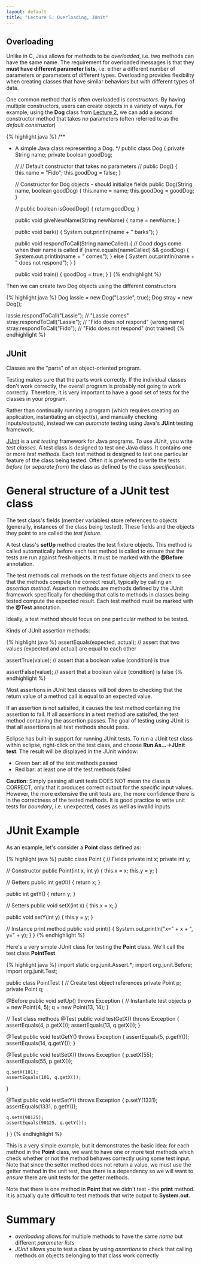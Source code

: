 ```yaml
---
layout: default
title: "Lecture 5: Overloading, JUnit"
---
```


<!--
Note: see the [course notes on arrays](../notes/javaArrays.html) for more detailed information about arrays in Java.
-->

## Overloading

Unlike in C, Java allows for methods to be *overloaded*, i.e. two methods can have the same name. The requirement for overloaded messages is that they **must have different parameter lists**, i.e. either a different number of parameters or parameters of different types. Overloading provides flexibility when creating classes that have similar behaviors but with different types of data.

One common method that is often overloaded is *constructors*. By having multiple constructors, users can create objects in a variety of ways. For example, using the **Dog** class from [Lecture 2](lecture02.html), we can add a second constructor method that takes *no* parameters (often referred to as the *default constructor*)

{% highlight java %}
/**
 * A simple Java class representing a Dog.
 */
public class Dog {
    private String name;
    private boolean goodDog;

    //
    // Default constructor that takes no parameters
    //
    public Dog() {
        this.name = "Fido";
        this.goodDog = false;
    }

    // Constructor for Dog objects - should initialize fields
    public Dog(String name, boolean goodDog) {
        this.name = name;
        this.goodDog = goodDog;
    }

    //
    public boolean isGoodDog() {
        return goodDog;
    }

    public void giveNewName(String newName) {
        name = newName;
    }

    public void bark() {
        System.out.println(name + " barks");
    }

    public void respondToCall(String nameCalled) {
        // Good dogs come when their name is called
        if (name.equals(nameCalled) && goodDog) {
            System.out.println(name + " comes");
        } else {
            System.out.println(name + " does not respond");
        }
    }

    public void train() {
        goodDog = true;
    }
}
{% endhighlight %}

Then we can create two Dog objects using the different constructors

{% highlight java %}
Dog lassie = new Dog("Lassie", true);
Dog stray = new Dog();

lassie.respondToCall("Lassie"); // "Lassie comes"
stray.respondToCall("Lassie");  // "Fido does not respond" (wrong name)
stray.respondToCall("Fido");    // "Fido does not respond" (not trained)
{% endhighlight %}

## JUnit

Classes are the "parts" of an object-oriented program.

Testing makes sure that the parts work correctly. If the individual classes don't work correctly, the overall program is probably not going to work correctly. Therefore, it is very important to have a good set of tests for the classes in your program. 

Rather than continually running a program (which requires creating an application, instantiating an object(s), and manually checking inputs/outputs), instead we can *automate* testing using Java's **JUint** testing framework.

[JUnit](http://junit.org/) is a *unit testing* framework for Java programs. To use JUnit, you write *test classes*. A test class is designed to test one Java class. It contains one or more *test methods*. Each test method is designed to test one particular feature of the class being tested. Often it is preferred to write the tests *before* (or *separate from*) the class as defined by the class *specification*.

General structure of a JUnit test class
=======================================

The test class's fields (member variables) store references to objects (generally, instances of the class being tested). These fields and the objects they point to are called the *test fixture*.

A test class's **setUp** method creates the test fixture objects. This method is called automatically before each test method is called to ensure that the tests are run against fresh objects. It must be marked with the **@Before** annotation.

The test methods call methods on the test fixture objects and check to see that the methods compute the correct result, typically by calling an *assertion method*. Assertion methods are methods defined by the JUnit framework specifically for checking that calls to methods in classes being tested compute the expected result. Each test method must be marked with the **@Test** annotation.

Ideally, a test method should focus on one particular method to be tested.

Kinds of JUnit assertion methods:

{% highlight java %}
assertEquals(expected, actual); // assert that two values (expected and actual) are equal to each other

assertTrue(value); // assert that a boolean value (condition) is true

assertFalse(value); // assert that a boolean value (condition) is false
{% endhighlight %}

Most assertions in JUnit test classes will boil down to checking that the return value of a method call is equal to an expected value.

If an assertion is not satisifed, it causes the test method containing the assertion to fail. If all assertions in a test method are satisifed, the test method containing the assertion passes. The goal of testing using JUnit is that all assertions in all test methods should pass.

Eclipse has built-in support for running JUnit tests. To run a JUnit test class within eclipse, right-click on the test class, and choose **Run As...&rarr;JUnit test**. The result will be displayed in the JUnit window:

-   Green bar: all of the test methods passed
-   Red bar: at least one of the test methods failed

<div class="callout">
<b>Caution</b>: Simply passing all unit tests DOES NOT mean the class is CORRECT, only that it produces correct output for the <i>specific</i> input values. However, the more extensive the unit tests are, the more confidence there is in the correctness of the tested methods. It is good practice to write unit tests for <i>boundary</i>, i.e. unexpected, cases as well as invalid inputs.
</div>

JUnit Example
=============

As an example, let's consider a **Point** class defined as:

{% highlight java %}
public class Point {
  // Fields
  private int x;
  private int y;

  // Constructor
  public Point(int x, int y) {
    this.x = x;
    this.y = y;
  }

  // Getters
  public int getX() {
    return x;
  }

  public int getY() {
    return y;
  }

  // Setters
  public void setX(int x) {
    this.x = x;
  }

  public void setY(int y) {
    this.y = y;
  }

  // Instance print method
  public void print() {
    System.out.println("x=" + x + ", y=" + y);
  }
}
{% endhighlight %}

Here's a very simple JUnit class for testing the **Point** class. We'll call the test class **PointTest**.

{% highlight java %}
import static org.junit.Assert.*;
import org.junit.Before;
import org.junit.Test;

public class PointTest {
  // Create test object references
  private Point p;
  private Point q;

  @Before
  public void setUp() throws Exception {
    // Instantiate test objects
    p = new Point(4, 5);
    q = new Point(13, 14);
  }

  // Test class methods
  @Test
  public void testGetX() throws Exception {
    assertEquals(4, p.getX());
    assertEquals(13, q.getX());
  }

  @Test
  public void testGetY() throws Exception {
    assertEquals(5, p.getY());
    assertEquals(14, q.getY());
  }

  @Test
  public void testSetX() throws Exception {
    p.setX(55);
    assertEquals(55, p.getX());

    q.setX(101);
    assertEquals(101, q.getX());
  }

  @Test
  public void testSetY() throws Exception {
    p.setY(1331);
    assertEquals(1331, p.getY());

    q.setY(90125);
    assertEquals(90125, q.getY());
  }
}
{% endhighlight %}

This is a very simple example, but it demonstrates the basic idea: for each method in the **Point** class, we want to have one or more test methods which check whether or not the method behaves correctly using some test input. Note that since the setter method does not return a value, we must use the getter method in the unit test, thus there is a dependency so we will want to *ensure* there are unit tests for the getter methods.

Note that there is one method in **Point** that we didn't test - the **print** method. It is actually quite difficult to test methods that write output to **System.out**.

Summary
=======

-   *overloading* allows for multiple methods to have the same *name* but different *parameter lists*
-   *JUnit* allows you to test a class by using *assertions* to check that calling methods on objects belonging to that class work correctly
